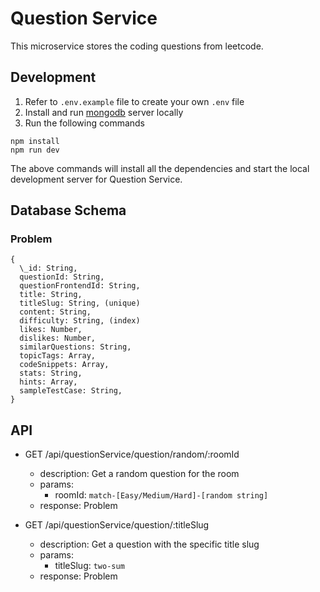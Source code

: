 # Question Service

This microservice stores the coding questions from leetcode.

## Development

1. Refer to `.env.example` file to create your own `.env` file
1. Install and run [mongodb](https://www.mongodb.com/docs/manual/administration/install-community/) server locally
1. Run the following commands

```
npm install
npm run dev
```

The above commands will install all the dependencies and start the local development server for Question Service.

## Database Schema

### Problem

```
{
  \_id: String,
  questionId: String,
  questionFrontendId: String,
  title: String,
  titleSlug: String, (unique)
  content: String,
  difficulty: String, (index)
  likes: Number,
  dislikes: Number,
  similarQuestions: String,
  topicTags: Array,
  codeSnippets: Array,
  stats: String,
  hints: Array,
  sampleTestCase: String,
}
```

## API

- GET /api/questionService/question/random/:roomId

  - description: Get a random question for the room
  - params:
    - roomId: `match-[Easy/Medium/Hard]-[random string]`
  - response: Problem

- GET /api/questionService/question/:titleSlug
  - description: Get a question with the specific title slug
  - params:
    - titleSlug: `two-sum`
  - response: Problem

